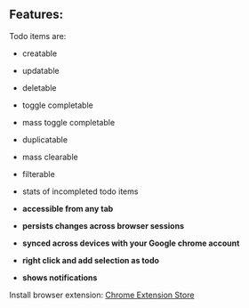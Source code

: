 ## Features:

Todo items are:

- creatable
- updatable
- deletable
- toggle completable
- mass toggle completable
- duplicatable
- mass clearable
- filterable
- stats of incompleted todo items

- **accessible from any tab**
- **persists changes across browser sessions**
- **synced across devices with your Google chrome account**
- **right click and add selection as todo**
- **shows notifications**

Install browser extension: [Chrome Extension Store](https://chrome.google.com/webstore/detail/pretty-todolist/njjllneccpdeinadhdfkbokfaklanobn/related?hl=en-US&authuser=0)
